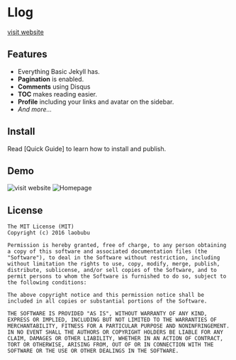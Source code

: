 # Llog
[visit website](https://honeycoder96.github.io/llog/)

## Features

- Everything Basic Jekyll has.
- **Pagination** is enabled.
- **Comments** using Disqus 
- **TOC** makes reading easier.
- **Profile** including your links and avatar on the sidebar.
- *And more...*

## Install

Read [Quick Guide] to learn how to install and publish.

## Demo
![visit website](https://honeycoder96.github.io/llog/)
![Homepage](https://ooo.0o0.ooo/2016/02/11/56bc997c65daf.png)

## License

```
The MIT License (MIT)
Copyright (c) 2016 laobubu

Permission is hereby granted, free of charge, to any person obtaining a copy of this software and associated documentation files (the "Software"), to deal in the Software without restriction, including without limitation the rights to use, copy, modify, merge, publish, distribute, sublicense, and/or sell copies of the Software, and to permit persons to whom the Software is furnished to do so, subject to the following conditions:

The above copyright notice and this permission notice shall be included in all copies or substantial portions of the Software.

THE SOFTWARE IS PROVIDED "AS IS", WITHOUT WARRANTY OF ANY KIND, EXPRESS OR IMPLIED, INCLUDING BUT NOT LIMITED TO THE WARRANTIES OF MERCHANTABILITY, FITNESS FOR A PARTICULAR PURPOSE AND NONINFRINGEMENT. IN NO EVENT SHALL THE AUTHORS OR COPYRIGHT HOLDERS BE LIABLE FOR ANY CLAIM, DAMAGES OR OTHER LIABILITY, WHETHER IN AN ACTION OF CONTRACT, TORT OR OTHERWISE, ARISING FROM, OUT OF OR IN CONNECTION WITH THE SOFTWARE OR THE USE OR OTHER DEALINGS IN THE SOFTWARE.
```


